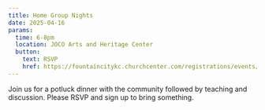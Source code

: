 ```yaml
---
title: Home Group Nights
date: 2025-04-16
params:
  time: 6-8pm
  location: JOCO Arts and Heritage Center
  button:
    text: RSVP
    href: https://fountaincitykc.churchcenter.com/registrations/events/2655294
---
```


Join us for a potluck dinner with the community followed by teaching and discussion. Please RSVP and sign up to bring something.
